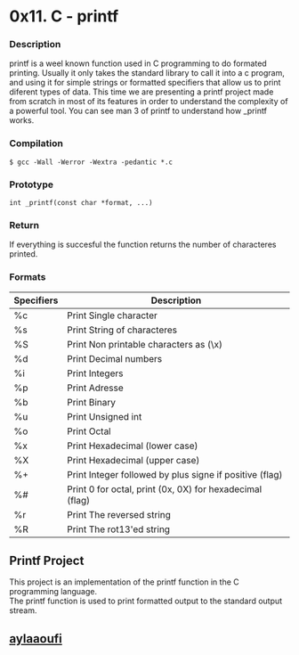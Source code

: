 
# 0x11. C - printf


<h3> Description</h3>
<p>printf is a weel known function used in C programming to do formated printing. Usually it only takes the standard library 
<stdio.h> to call it into a c program, and using it for simple strings or formatted specifiers that allow us to print diferent types of data. This time we are presenting a printf project made from scratch in most of its features in order to understand the complexity of a powerful tool. You can see man 3 of printf to understand how _printf works.</p>

<h3> Compilation</h3>

```$ gcc -Wall -Werror -Wextra -pedantic *.c```


<h3> Prototype</h3>

```int _printf(const char *format, ...)```


<h3>Return</h3>
If everything is succesful the function returns the number of characteres printed.

<h3>Formats</h3>

| Specifiers      | Description |
| ----------- | ----------- |
| %c  | Print Single character |
| %s  | Print String of characteres |
| %S  | Print Non printable characters as (\x) |
| %d  | Print Decimal numbers|
| %i  | Print Integers |
| %p  | Print Adresse |
| %b  | Print Binary |
| %u  | Print Unsigned int|
| %o  | Print Octal |
| %x  | Print Hexadecimal (lower case) |
| %X  | Print Hexadecimal (upper case) |
| %+  | Print Integer followed by plus signe if positive (flag) |
| %#  | Print 0 for octal, print (0x, 0X) for hexadecimal (flag) |
| %r  | Print The reversed string |
| %R  | Print The rot13'ed string |


## Printf Project
This project is an implementation of the printf function in the C programming language. </br>
The printf function is used to print formatted output to the standard output stream.

## [aylaaoufi](https://github.com/aylaaoufi)

